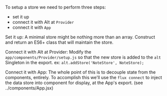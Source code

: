 To setup a store we need to perform three steps:
- set it up
- connect it with Alt at `Provider`
- connect it with `App`


Set it up:
  A minimal store might be nothing more than an array. Construct and return an
  ES6+ class that will maintain the store.

Connect it with Alt at Provider:
  Modify the `app/components/Provider/setup.js` so that the new store is added
  to the `alt` Singleton in the export.
  ex: `alt.addStore('NoteStore', NoteStore);`

Connect it with App:
  The whole point of this is to decouple state from the components, entirely. To
  accomplish this we'll use the `flux connect` to inject the data store into
  component for display, at the App's export. (see ../components/App.jsx)
